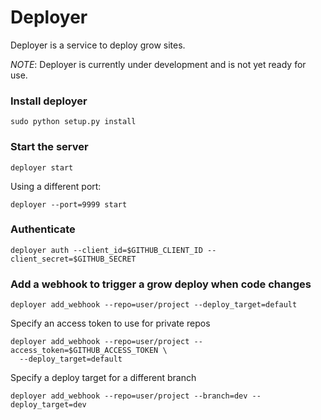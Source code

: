 # Deployer

Deployer is a service to deploy grow sites.

*NOTE*: Deployer is currently under development and is not yet ready for use.


### Install deployer

```
sudo python setup.py install
```

### Start the server

```
deployer start
```

Using a different port:

```
deployer --port=9999 start
```

### Authenticate

```
deployer auth --client_id=$GITHUB_CLIENT_ID --client_secret=$GITHUB_SECRET
```

### Add a webhook to trigger a grow deploy when code changes

```
deployer add_webhook --repo=user/project --deploy_target=default
```

Specify an access token to use for private repos

```
deployer add_webhook --repo=user/project --access_token=$GITHUB_ACCESS_TOKEN \
  --deploy_target=default
```

Specify a deploy target for a different branch

```
deployer add_webhook --repo=user/project --branch=dev --deploy_target=dev
```
